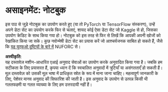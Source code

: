 # असाइनमेंट: नोटबुक

इस पाठ से जुड़े नोटबुक का उपयोग करते हुए (या तो PyTorch या TensorFlow संस्करण), उन्हें अपने डेटा सेट का उपयोग करके फिर से चलाएं, शायद कोई ऐसा डेटा सेट जो Kaggle से हो, जिसका उपयोग क्रेडिट के साथ किया गया हो। नोटबुक को इस तरह से फिर से लिखें कि आपकी अपनी खोजों को रेखांकित किया जा सके। कुछ नवोन्मेषी डेटा सेट का प्रयास करें जो आश्चर्यजनक साबित हो सकते हैं, जैसे कि [यह यूएफओ दृष्टियों के बारे में](https://www.kaggle.com/datasets/NUFORC/ufo-sightings) NUFORC से।

**अस्वीकृति**:  
यह दस्तावेज़ मशीन-आधारित एआई अनुवाद सेवाओं का उपयोग करके अनुवादित किया गया है। जबकि हम सटीकता के लिए प्रयासरत हैं, कृपया ध्यान दें कि स्वचालित अनुवादों में त्रुटियाँ या असंगतताएँ हो सकती हैं। मूल दस्तावेज़ को उसकी मूल भाषा में प्राधिकृत स्रोत के रूप में माना जाना चाहिए। महत्वपूर्ण जानकारी के लिए, पेशेवर मानव अनुवाद की सिफारिश की जाती है। इस अनुवाद के उपयोग से उत्पन्न किसी भी गलतफहमी या गलत व्याख्या के लिए हम उत्तरदायी नहीं हैं।